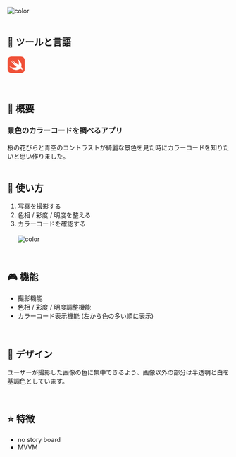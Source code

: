 ![color](https://user-images.githubusercontent.com/98724087/153706150-9c999df8-f0d0-463f-81dc-490a28ac40df.png)<br><br>

## 🔧 ツールと言語
<a href="https://developer.apple.com/swift/" target="_blank" rel="noreferrer"> <img src="https://raw.githubusercontent.com/devicons/devicon/master/icons/swift/swift-original.svg" alt="swift" width="40" height="40"/> </a>

<br>

## 💬 概要
### 景色のカラーコードを調べるアプリ<br>
桜の花びらと青空のコントラストが綺麗な景色を見た時にカラーコードを知りたいと思い作りました。<br><br>
 
## 📃 使い方
1. 写真を撮影する<br>
2. 色相 / 彩度 / 明度を整える<br>
3. カラーコードを確認する<br><br>
![color](https://user-images.githubusercontent.com/98724087/155544077-b6d65337-5dc4-4541-a1cd-c4c88a888f28.gif)

<br>

## 🎮 機能
- 撮影機能
- 色相 / 彩度 / 明度調整機能
- カラーコード表示機能 (左から色の多い順に表示)

<br>

## 🎨  デザイン
ユーザーが撮影した画像の色に集中できるよう、画像以外の部分は半透明と白を基調色としています。

<br>

## ⭐️  特徴
- no story board
- MVVM
